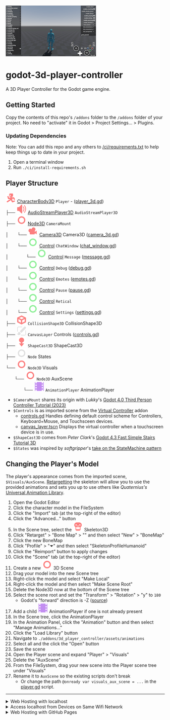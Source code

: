 ![Thumbnail](/ci/thumbnail.png)

# godot-3d-player-controller
A 3D Player Controller for the Godot game engine.

## Getting Started
Copy the contents of this repo's `/addons` folder to the `/addons` folder of your project. No need to "activate" it in Godot > Project Settings... > Plugins.

### Updating Dependencies
Note: You can add this repo and any others to [/ci/requirements.txt](/ci/requirements.txt) to help keep things up to date in your project.
1. Open a terminal window
1. Run `./ci/install-requirements.sh`

## Player Structure
![CharacterBody3D](https://raw.githubusercontent.com/godotengine/godot/refs/heads/master/editor/icons/CharacterBody3D.svg)
[CharacterBody3D](https://docs.godotengine.org/en/stable/classes/class_characterbody3d.html) `Player` - ([player_3d.gd](/addons/3d_player_controller/player_3d.gd))<br/>
├── ![AudioStreamPlayer3D](https://raw.githubusercontent.com/godotengine/godot/refs/heads/master/editor/icons/AudioStreamPlayer3D.svg)
	[AudioStreamPlayer3D](https://docs.godotengine.org/en/stable/classes/class_audiostreamplayer3d.html) `AudioStreamPlayer3D`<br/>
├── ![Node3D](https://raw.githubusercontent.com/godotengine/godot/refs/heads/master/editor/icons/Node3D.svg)
	[Node3D](https://docs.godotengine.org/en/stable/classes/class_node.html) `CameraMount`<br/>
│  └── ![Camera3D](https://raw.githubusercontent.com/godotengine/godot/refs/heads/master/editor/icons/Camera3D.svg)
		[Camera3D]() Camera3D (<a href="/addons/3d_player_controller/camera_3d.gd">camera_3d.gd</a>)<br/>
│  └── ![Control](https://raw.githubusercontent.com/godotengine/godot/refs/heads/master/editor/icons/Control.svg)
		[Control](https://docs.godotengine.org/en/stable/classes/class_control.html) `ChatWindow` (<a href="/addons/3d_player_controller/chat_window.gd">chat_window.gd</a>)<br/>
│    └── ![Control](https://raw.githubusercontent.com/godotengine/godot/refs/heads/master/editor/icons/Control.svg)
			[Control](https://docs.godotengine.org/en/stable/classes/class_control.html) `Message` (<a href="/addons/3d_player_controller/message.gd">message.gd</a>)<br/>
│  └── ![Control](https://raw.githubusercontent.com/godotengine/godot/refs/heads/master/editor/icons/Control.svg)
		[Control](https://docs.godotengine.org/en/stable/classes/class_control.html) `Debug` (<a href="/addons/3d_player_controller/debug.gd">debug.gd</a>)<br/>
│  └── ![Control](https://raw.githubusercontent.com/godotengine/godot/refs/heads/master/editor/icons/Control.svg)
		[Control](https://docs.godotengine.org/en/stable/classes/class_control.html) `Emotes` (<a href="/addons/3d_player_controller/emotes.gd">emotes.gd</a>)<br/>
│  └── ![Control](https://raw.githubusercontent.com/godotengine/godot/refs/heads/master/editor/icons/Control.svg)
		[Control](https://docs.godotengine.org/en/stable/classes/class_control.html) `Pause` (<a href="/addons/3d_player_controller/pause.gd">pause.gd</a>)<br/>
│  └── ![Control](https://raw.githubusercontent.com/godotengine/godot/refs/heads/master/editor/icons/Control.svg)
		[Control](https://docs.godotengine.org/en/stable/classes/class_control.html) `Retical`</br>
│  └── ![Control](https://raw.githubusercontent.com/godotengine/godot/refs/heads/master/editor/icons/Control.svg)
		[Control](https://docs.godotengine.org/en/stable/classes/class_control.html) `Settings` (<a href="/addons/3d_player_controller/settings.gd">settings.gd</a>)<br/>
├── ![CollisionShape3D](https://raw.githubusercontent.com/godotengine/godot/refs/heads/master/editor/icons/CollisionShape3D.svg)
	`CollisionShape3D` CollisionShape3D<br/>
├── ![CanvasLayer](https://raw.githubusercontent.com/godotengine/godot/refs/heads/master/editor/icons/CanvasLayer.svg)
	`CanvasLayer` Controls (<a href="/addons/virtual_controller/scripts/controls.gd">controls.gd</a>)<br/>
├── ![ShapeCast3D](https://raw.githubusercontent.com/godotengine/godot/refs/heads/master/editor/icons/ShapeCast3D.svg)
	`ShapeCast3D` ShapeCast3D<br/>
├── ![Node](https://raw.githubusercontent.com/godotengine/godot/refs/heads/master/editor/icons/Node.svg)
	`Node` States<br/>
└── ![Node3D](https://raw.githubusercontent.com/godotengine/godot/refs/heads/master/editor/icons/Node3D.svg)
	`Node3D` Visuals<br/>
  └── ![Node3D](https://raw.githubusercontent.com/godotengine/godot/refs/heads/master/editor/icons/Node3D.svg)
		`Node3D` AuxScene<br/>
    └── ![AnimationPlayer](https://raw.githubusercontent.com/godotengine/godot/refs/heads/master/editor/icons/AnimationPlayer.svg)
		`AnimationPlayer` AnimationPlayer<br/>

- `$CameraMount` shares its origin with _Lukky_'s [Godot 4.0 Third Person Controller Tutorial (2023)](https://www.youtube.com/watch?v=EP5AYllgHy8)
- `$Controls` is as imported scene from the [Virtual Controller](https://github.com/kirbycope/godot-virtual-controller) addon
	- [controls.gd](/addons/virtual_controller/scripts/controls.gd) Handles defining default control scheme for Controllers, Keyboard+Mouse, and Touchsceen devices.
	- [canvas_layer.tscn](/addons/virtual_controller/scenes/canvas_layer.tscn) Displays the virtual controller when a touchscreen device is in use.
- `$ShapeCast3D` comes from _Peter Clark_'s [Godot 4.3 Fast Simple Stairs Tutorial 3D](https://www.youtube.com/watch?v=38BN96kQANc)
- `$States` was inspired by _softgripper_'s [take on the StateMachine pattern](https://www.reddit.com/r/godot/comments/1hg0c7g/my_take_on_the_statemachine_pattern/)

## Changing the Player's Model
The player's appearance comes from the imported scene, `$Visuals/AuxScene`. [Retargetting](https://docs.godotengine.org/en/stable/tutorials/assets_pipeline/retargeting_3d_skeletons.html) the skeleton will allow you to use the provided animations and sets you up to use others like _Quaternius's_ [Universal Animation Library](https://quaternius.com/packs/universalanimationlibrary.html).
1. Open the Godot Editor
1. Click the character model in the FileSystem
1. Click the "Import" tab (at the top-right of the editor)
1. Click the "Advanced..." button
1. In the Scene tree, select the ![Skeleton3D](https://raw.githubusercontent.com/godotengine/godot/refs/heads/master/editor/icons/Skeleton3D.svg) Skeleton3D
1. Click "Retarget" > "Bone Map" > "<empty>" and then select "New" > "BoneMap"
1. Click the new BoneMap
1. Click "Profile" > "⏷" and then select "SkeletonProfileHumanoid"
1. Click the "Reimport" button to apply changes
1. Click the "Scene" tab (at the top-right of the editor)
1. Create a new ![Node3D](https://raw.githubusercontent.com/godotengine/godot/refs/heads/master/editor/icons/Node3D.svg) 3D Scene
1. Drag your model into the new Scene tree
1. Right-click the model and select "Make Local"
1. Right-click the model and then select "Make Scene Root"
1. Delete the Node3D now at the bottom of the Scene tree
1. Select the scene root and set the "Transform" > "Rotation" > "y" to `180`
	- Godot's "forward" direction is -Z ([source](https://docs.godotengine.org/en/stable/tutorials/3d/introduction_to_3d.html#coordinate-system))
1. Add a child ![AnimationPlayer](https://raw.githubusercontent.com/godotengine/godot/refs/heads/master/editor/icons/AnimationPlayer.svg) AnimationPlayer if one is not already present
1. In the Scene tree, click the AnimationPlayer
1. In the Animation Panel, click the "Animation" button and then select "Manage Animations..."
1. Click the "Load Library" button
1. Navigate to `./addons/3d_player_controller/assets/animations`
1. Select all and the click the "Open" button
1. Save the scene
1. Open the Player scene and expand "Player" > "Visuals"
1. Delete the "AuxScene"
1. From the FileSystem, drag your new scene into the Player scene tree under "Visuals"
1. Rename it to `AuxScene` so the existing scripts don't break
	- Or change the path `@onready var visuals_aux_scene = ...` in the [player.gd](/addons/3d_player_controller/player_3d.gd) script.

----

<details>
<summary>Web Hosting with localhost</summary>

### Install and Enable Live Server
[Live Server](https://marketplace.visualstudio.com/items?itemName=ritwickdey.LiveServer) allows you to host web pages, locally, from VSCode.

### Running/Hosting the App Locally
1. In VSCode's Explorer right-click on [docs/index.html](docs/index.html) and select "Open with Live Server"
1. Then you visit [https://127.0.0.1:5500/docs/index.html](https://127.0.0.1:5500/docs/index.html)
1. To get your "Host Local IP Address", use terminal to run:
	- [Windows] `ipconfig`
	- [MacOS] `ipconfig getifaddr en0`
1. On a device connected to the same wifi as the host, navigate to `https://{host.local.ip.address}:5500/docs/index.html`
	- Replace `{host.local.ip.address}` with your "Host Local IP Address" from earlier

</details>

<details>
<summary>Access localhost from Devices on Same Wifi Network</summary>

### Generate HTTPS Certificate
"Secure Context - Check web server configuration (use HTTPS)" The following features required to run Godot projects on the Web. Do the following to setup
1. Download and install the [ssl binary](https://wiki.openssl.org/index.php/Binaries)
	- [Windows] Use [OpenSSL for Windows](https://slproweb.com/products/Win32OpenSSL.html)
	- [MacOS] Use [Homebrew](https://brew.sh/) by running, `brew install openssl@3`
1. Confirm installation by running `openssl -v` in cmd/terminal
1. Open the root folder using [VS Code](https://code.visualstudio.com/)
	- If you use GitHub Desktop, select the "Open in Visual Studio" button
1. Open the [integrated terminal](https://code.visualstudio.com/docs/editor/integrated-terminal)
1. Run `openssl genrsa -aes256 -out localhost.key 2048`
	- You will be prompted for a "PEM pass phrase", remember this for the next step
	- `godot`
1. Run `openssl req -days 3650 -new -newkey rsa:2048 -key localhost.key -x509 -out localhost.pem`
	- You will be prompted for the "PEM pass phrase"
	- Fill out the rest of the information as the prompts request
		- "Country Name (2 letter code) [AU]:"`US`
		- "State or Province Name (full name) [Some-State]:"`WA`
		- "Locality Name (eg, city) []:"`Seattle`
		- "Organization Name (eg, company) [Internet Widgits Pty Ltd]:"`Timothy Cope`
		- "Organizational Unit Name (eg, section) []:"`Development`
		- "Common Name (e.g. server FQDN or YOUR name) []:"`localhost`
		- "Email Address []:"`kirbycope@gmail.com`
1. Open/Create `.vscode/settings.json` in the root of your project
1. Copy+paste the following:
	```
	{
		"liveServer.settings.root": "/",
		"liveServer.settings.https": {
			"enable": true,
			"cert": "{path/to/your/}localhost.pem",
			"key": "{path/to/your/}localhost.key",
			"passphrase": "{PEM pass phrase}"
		}
	}
	```
	- Replace `{PEM pass phrase}` with your "PEM pass phrase" from earlier
1. Restart VSCode (or the terminal, at least)

</details>

<details>
<summary>Web Hosting with GitHub Pages</summary>

### Set Up GitHub Pages
Note: This only needs to be done once.
1. Go to the "Settings" tab of the repo
1. Select "Pages" from left-nav
1. Select `main` branch and `/docs` directory, then select "Save"
	- A GitHub Action will deploy your website
1. On the main page of the GitHub repo, click the gear icon next to "About"
1. Select "Use your GitHub Pages website", then select "Save changes"

</details>

